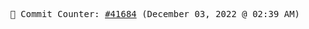 <p align="center">
    <samp>
        📮 Commit Counter: <a href="https://github.com/Javascript-void0/Javascript-void0/commits/main">#41684</a> (December 03, 2022 @ 02:39 AM)
    </samp>
</p>